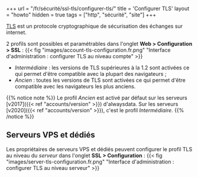 +++
url = "/fr/sécurité/ssl-tls/configurer-tls/"
title = 'Configurer TLS'
layout = "howto"
hidden = true
tags = ["http", "sécurité", "site"]
+++

[TLS](https://fr.wikipedia.org/wiki/Transport_Layer_Security) est un protocole cryptographique de sécurisation des échanges sur internet.

2 profils sont possibles et paramétrables dans l'onglet **Web > Configuration > SSL** :
{{< fig "images/account-tls-configuration.fr.png" "Interface d'administration : configurer TLS au niveau compte" >}}

- _Intermédiaire_ : les versions de TLS supérieures à la 1.2 sont activées ce qui permet d'être compatible avec la plupart des navigateurs ;
- _Ancien_ : toutes les versions de TLS sont activées ce qui permet d'être compatible avec les navigateurs les plus anciens.

{{% notice note %}}
Le profil _Ancien_ est activé par défaut sur les serveurs [v2017]({{< ref "accounts/version" >}}) d'alwaysdata. Sur les serveurs [v2020]({{< ref "accounts/version" >}}), c'est le profil _Intermédiaire_.
{{% /notice %}}

## Serveurs VPS et dédiés

Les propriétaires de serveurs VPS et dédiés peuvent configurer le profil TLS au niveau du _serveur_ dans l'onglet **SSL > Configuration** :
{{< fig "images/server-tls-configuration.fr.png" "Interface d'administration : configurer TLS au niveau serveur" >}}
